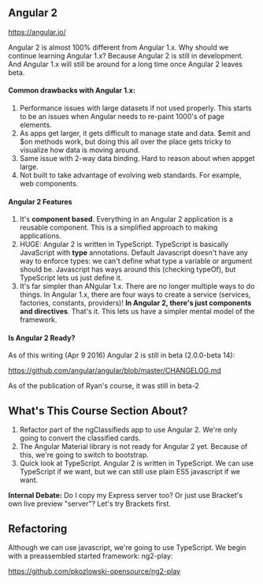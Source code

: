 ## Angular 2

https://angular.io/

Angular 2 is almost 100% different from Angular 1.x.  Why should we continue learning Angular 1.x?  Because Angular 2 is still in development.  And Angular 1.x will still be around for a long time once Angular 2 leaves beta.

#### Common drawbacks with Angular 1.x:

1.  Performance issues with large datasets if not used properly.  This starts to be an issues when Angular needs to re-paint 1000's of page elements.
2.  As apps get larger, it gets difficult to manage state and data.  $emit and $on methods work, but doing this all over the place gets tricky to visualize how data is moving around.
3.  Same issue with 2-way data binding.  Hard to reason about when appget large.
4.  Not built to take advantage of evolving web standards.  For example, web components.

#### Angular 2 Features

1.  It's **component based**.  Everything in an Angular 2 application is a reusable component.  This is a simplified approach to making applications.
2.  HUGE: Angular 2 is written in TypeScript.  TypeScript is basically JavaScript with **type** annotations.  Default Javascript doesn't have any way to enforce types: we can't define what type a variable or argument should be.  Javascript has ways around this (checking typeOf), but TypeScript lets us just define it.
3.  It's far simpler than ANgular 1.x.  There are no longer multiple ways to do things.  In Angular 1.x, there are four ways to create a service (services, factories, constants, providers)!  **In Angular 2, there's just components and directives**.  That's it.  This lets us have a simpler mental model of the framework.

#### Is Angular 2 Ready?

As of this writing (Apr 9 2016) Angular 2 is still in beta (2.0.0-beta 14):

https://github.com/angular/angular/blob/master/CHANGELOG.md

As of the publication of Ryan's course, it was still in beta-2

## What's This Course Section About?

1.  Refactor part of the ngClassifieds app to use Angular 2.  We're only going to convert the classified cards.
2.  The Angular Material library is not ready for Angular 2 yet.  Because of this, we're going to switch to bootstrap.
3.  Quick look at TypeScript.  Angular 2 is written in TypeScript.  We can use TypeScript if we want, but we can still use plain ES5 javascript if we want.

**Internal Debate:** Do I copy my Express server too?  Or just use Bracket's own live preview "server"?  Let's try Brackets first.

## Refactoring

Although we can use javascript, we're going to use TypeScript.  We begin with a preassembled started framework: ng2-play:

https://github.com/pkozlowski-opensource/ng2-play

